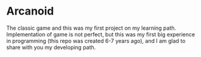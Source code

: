# Arcanoid
The classic game and this was my first project on my learning path. Implementation of game is not perfect, but this was my first big experience in programming (this repo was created 6-7 years ago), 
and I am glad to share with you my developing path.
